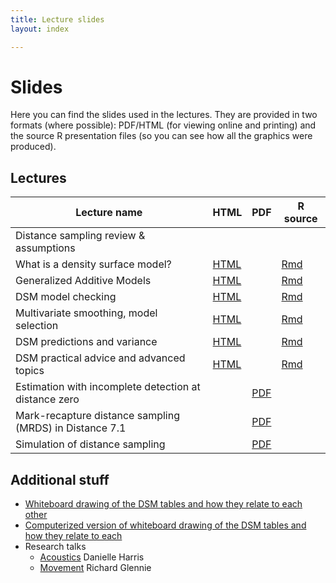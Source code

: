 ```yaml
---
title: Lecture slides
layout: index

---
```


# Slides

Here you can find the slides used in the lectures. They are provided in two formats (where possible): PDF/HTML (for viewing online and printing) and the source R presentation files (so you can see how all the graphics were produced).

## Lectures

Lecture name                                            |                       HTML                    | PDF                                    |            R source
--------------------------------------------------------|-----------------------------------------------|----------------------------------------|----------------------------------
Distance sampling review & assumptions                  |                                               |                                        |
What is a density surface model?                        |  [HTML](slides/dsm1-what-is-a-dsm.html)       |                                        |[Rmd](slides/dsm1-what-is-a-dsm.Rmd)
Generalized Additive Models                             |  [HTML](slides/dsm2-gams.html)                |                                        |[Rmd](slides/dsm2-gams.Rmd)
DSM model checking                                      |  [HTML](slides/dsm3-model-checking.html)      |                                        |[Rmd](slides/dsm3-model-checking.Rmd)
Multivariate smoothing, model selection                 |  [HTML](slides/dsm4-multiple-smooths.html)    |                                        |[Rmd](slides/dsm4-multiple-smooths.Rmd)
DSM predictions and variance                            |  [HTML](slides/dsm5-prediction-variance.html) |                                        |[Rmd](slides/dsm5-prediction-variance.Rmd)
DSM practical advice and advanced topics                |  [HTML](slides/dsm6-practical-advice.html)    |                                        |[Rmd](slides/dsm6-practical-advice.Rmd)
Estimation with incomplete detection at distance zero   |                                               | [PDF](slides/mrds1-g0.pdf)             |
Mark-recapture distance sampling (MRDS) in Distance 7.1 |                                               | [PDF](slides/mrds2-mrds-Distance.pdf)  |
Simulation of distance sampling                         |                                               | [PDF](slides/Lecture9DSsim.pdf)        |


## Additional stuff

- [Whiteboard drawing of the DSM tables and how they relate to each other](slides/dsm_tables_whiteboard.png)
- [Computerized version of whiteboard drawing of the DSM tables and how they relate to each](slides/dsm_tables.png)
- Research talks
  - [Acoustics](slides/Acoustics_overview_2018_DHarris.pdf) Danielle Harris
  - [Movement](slides/movement_ds_workshop_2018.pdf) Richard Glennie
<!--  - [Spatially explicit capture-recapture](slides/) David Borchers-->
